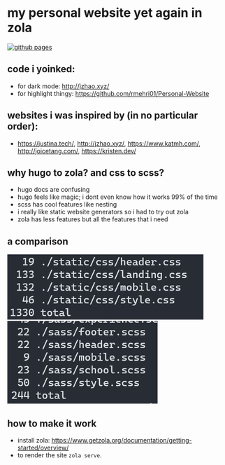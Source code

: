 # my personal website yet again in zola 

[![github pages](https://github.com/lhao03/lhao03.github.io/actions/workflows/main.yml/badge.svg)](https://github.com/lhao03/lhao03.github.io/actions/workflows/main.yml)

## code i yoinked:
- for dark mode: http://jzhao.xyz/
- for highlight thingy: https://github.com/rmehri01/Personal-Website

## websites i was inspired by (in no particular order):
- https://justina.tech/, http://jzhao.xyz/, https://www.katmh.com/, http://joicetang.com/, https://kristen.dev/

## why hugo to zola? and css to scss?
- hugo docs are confusing
- hugo feels like magic; i dont even know how it works 99% of the time
- scss has cool features like nesting
- i really like static website generators so i had to try out zola
- zola has less features but all the features that i need

## a comparison
![css](./static/old_css.JPG)
![scss](./static/new_scss.JPG)

## how to make it work
- install zola: https://www.getzola.org/documentation/getting-started/overview/
- to render the site ```zola serve```.
